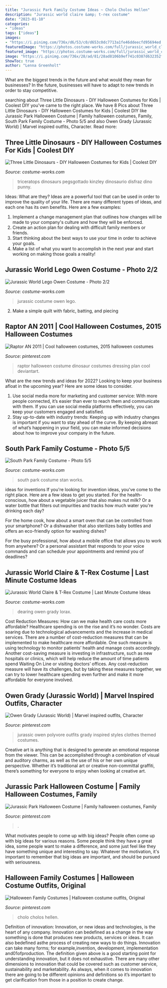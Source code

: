 ```yaml
---
title: "Jurassic Park Family Costume Ideas ~ Cholo Cholos Hellen"
description: "Jurassic world claire &amp; t-rex costume"
date: "2023-01-10"
categories:
- "ideas"
tags: ["ideas"]
images:
- "https://i.pinimg.com/736x/d6/53/c0/d653c0dc7713a1fe46ddeecfd95694ed.jpg"
featuredImage: "https://photos.costume-works.com/full/jurassic_world_claire_n_t-rex.jpg"
featured_image: "https://photos.costume-works.com/full/jurassic_world_claire_n_t-rex.jpg"
image: "https://i.pinimg.com/736x/28/ad/81/28ad8106b9ef741c0387d632352fdce1.jpg"
ShowToc: true
author: "Lenna Greenholt"
---
```



What are the biggest trends in the future and what would they mean for businesses?
In the future, businesses will have to adapt to new trends in order to stay competitive.

	

		
searching about Three Little Dinosaurs - DIY Halloween Costumes for Kids | Coolest DIY you've came to the right place. We have 8 Pics about Three Little Dinosaurs - DIY Halloween Costumes for Kids | Coolest DIY like Jurassic Park Halloween Costume | Family halloween costumes, Family, South Park Family Costume - Photo 5/5 and also Owen Grady (Jurassic World) | Marvel inspired outfits, Character. Read more:
		
    
## Three Little Dinosaurs - DIY Halloween Costumes For Kids | Coolest DIY

<img loading=lazy src="https://photos.costume-works.com/full/dinosaurs-triceratop-costume.jpg" onerror="this.onerror=null;this.src='https://tse4.mm.bing.net/th?id=OIP.kC39MLrJmtuo6sC5uhRDiAHaMa&amp;pid=15.1';" alt="Three Little Dinosaurs - DIY Halloween Costumes for Kids | Coolest DIY">

_Source: costume-works.com_

>triceratops dinosaurs pegsgottado kinzley dinosaurio disfraz dino punny. 

	

Ideas: What are they?
Ideas are a powerful tool that can be used in order to improve the quality of your life. There are many different types of ideas, and each one has its own benefits. Here are a few examples: 
1. Implement a change management plan that outlines how changes will be made to your company's culture and how they will be enforced. 
2. Create an action plan for dealing with difficult family members or friends. 
3. Start thinking about the best ways to use your time in order to achieve your goals. 
4. Make a list of what you want to accomplish in the next year and start working on making those goals a reality!

    
## Jurassic World Lego Owen Costume - Photo 2/2

<img loading=lazy src="http://photos.costume-works.com/full/jurassic_world_lego_owen1.jpg" onerror="this.onerror=null;this.src='https://tse3.mm.bing.net/th?id=OIP.keAxWVFfy44u-QiOmNwbDQHaJ3&amp;pid=15.1';" alt="Jurassic World Lego Owen Costume - Photo 2/2">

_Source: costume-works.com_

>jurassic costume owen lego. 

	

2. Make a simple quilt with fabric, batting, and piecing

    
## Raptor AN 2011 | Cool Halloween Costumes, 2015 Halloween Costumes

<img loading=lazy src="https://i.pinimg.com/736x/90/1a/64/901a642fef99f6e5bfb4e2063e4babf9--dinosaur-halloween-costume-best-halloween-costumes.jpg" onerror="this.onerror=null;this.src='https://tse2.mm.bing.net/th?id=OIP.IDIt9tnQOfB028FaFK9tUwHaGz&amp;pid=15.1';" alt="Raptor AN 2011 | Cool halloween costumes, 2015 halloween costumes">

_Source: pinterest.com_

>raptor halloween costume dinosaur costumes dressing plan cool deviantart. 

	

What are the new trends and ideas for 2022?
Looking to keep your business afloat in the upcoming year? Here are some ideas to consider. 
1. Use social media more for marketing and customer service: With more people connected, it’s easier than ever to reach them and communicate with them. If you can use social media platforms effectively, you can keep your customers engaged and satisfied. 
2. Stay up-to-date with industry trends: Keeping up with industry changes is important if you want to stay ahead of the curve. By keeping abreast of what’s happening in your field, you can make informed decisions about how to improve your company in the future. 

    
## South Park Family Costume - Photo 5/5

<img loading=lazy src="https://photos.costume-works.com/full/south_park_family4.jpg" onerror="this.onerror=null;this.src='https://tse2.mm.bing.net/th?id=OIP.AGP23QqMLpU7EZhEAmQmOQHaKy&amp;pid=15.1';" alt="South Park Family Costume - Photo 5/5">

_Source: costume-works.com_

>south park costume stan works. 

	

ideas for inventions
If you're looking for invention ideas, you've come to the right place. Here are a few ideas to get you started.
For the health-conscious, how about a vegetable juicer that also makes nut milk? Or a water bottle that filters out impurities and tracks how much water you're drinking each day?

For the home cook, how about a smart oven that can be controlled from your smartphone? Or a dishwasher that also sterilizes baby bottles and offers an eco-friendly option for washing dishes?

For the busy professional, how about a mobile office that allows you to work from anywhere? Or a personal assistant that responds to your voice commands and can schedule your appointments and remind you of deadlines?

    
## Jurassic World Claire &amp; T-Rex Costume | Last Minute Costume Ideas

<img loading=lazy src="https://photos.costume-works.com/full/jurassic_world_claire_n_t-rex.jpg" onerror="this.onerror=null;this.src='https://tse2.mm.bing.net/th?id=OIP.vF9WbatwStxE8HMQ2Ifv_QHaLw&amp;pid=15.1';" alt="Jurassic World Claire &amp; T-Rex Costume | Last Minute Costume Ideas">

_Source: costume-works.com_

>dearing owen grady lorax. 

	

Cost Reduction Measures: How can we make health care costs more affordable?
Healthcare spending is on the rise and it’s no wonder. Costs are soaring due to technological advancements and the increase in medical services. There are a number of cost-reduction measures that can be implemented to make healthcare more affordable. One such measure is using technology to monitor patients’ health and manage costs accordingly. Another cost-saving measure is investing in infrastructure, such as new hospitals or clinics, which will help reduce the amount of time patients spend Waiting On Line or visiting doctors’ offices.
Any cost-reduction measure will have its challenges, but by taking these measures together, we can try to lower healthcare spending even further and make it more affordable for everyone involved.

    
## Owen Grady (Jurassic World) | Marvel Inspired Outfits, Character

<img loading=lazy src="https://i.pinimg.com/736x/6d/10/bc/6d10bc4b7d8abdaac9e1bf63dcdbdcab--jurassic-world-set-themed-outfits.jpg" onerror="this.onerror=null;this.src='https://tse4.mm.bing.net/th?id=OIP.Mt6550fSo1TolpVV0YVzvwHaIn&amp;pid=15.1';" alt="Owen Grady (Jurassic World) | Marvel inspired outfits, Character">

_Source: pinterest.com_

>jurassic owen polyvore outfits grady inspired styles clothes themed costumes. 

	

Creative art is anything that is designed to generate an emotional response from the viewer. This can be accomplished through a combination of visual and auditory charms, as well as the use of his or her own unique perspective. Whether it’s traditional art or creative non-committal graffiti, there’s something for everyone to enjoy when looking at creative art.

    
## Jurassic Park Halloween Costume | Family Halloween Costumes, Family

<img loading=lazy src="https://i.pinimg.com/736x/28/ad/81/28ad8106b9ef741c0387d632352fdce1.jpg" onerror="this.onerror=null;this.src='https://tse2.mm.bing.net/th?id=OIP.YDscART9y1EqJXHRTBaysgHaJ3&amp;pid=15.1';" alt="Jurassic Park Halloween Costume | Family halloween costumes, Family">

_Source: pinterest.com_

>. 

	

What motivates people to come up with big ideas?
People often come up with big ideas for various reasons. Some people think they have a great idea, some people want to make a difference, and some just feel like they have something unique and interesting to say. Whatever the motivation, it's important to remember that big ideas are important, and should be pursued with seriousness.

    
## Halloween Family Costumes | Halloween Costume Outfits, Original

<img loading=lazy src="https://i.pinimg.com/736x/d6/53/c0/d653c0dc7713a1fe46ddeecfd95694ed.jpg" onerror="this.onerror=null;this.src='https://tse4.mm.bing.net/th?id=OIP.U1KkGipj-H3L_emtRDUSywHaK8&amp;pid=15.1';" alt="Halloween Family Costumes | Halloween costume outfits, Original">

_Source: pinterest.com_

>cholo cholos hellen. 

	

Definition of innovation:
Innovation, or new ideas and technologies, is the heart of any company. Innovation can bedefined as a change in the way something is done that produces new products, services or ideas. It can also bedefined asthe process of creating new ways to do things. Innovation can take many forms; for example,invention, development, implementation and01ofproduction.
The definition given above is a good starting point for understanding innovation, but it does not exhaustive. There are many other dimensions to innovation that could be covered such as customer service, sustainability and marketability. As always, when it comes to innovation there are going to be different opinions and definitions so it’s important to get clarification from those in a position to create change.

